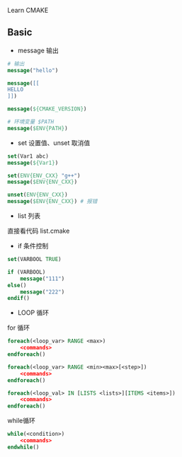 Learn CMAKE

## Basic

- message 输出
```cmake
# 输出
message("hello")

message([[
HELLO
]])

message(${CMAKE_VERSION})

# 环境变量 $PATH
message($ENV{PATH})
```
- set 设置值、unset 取消值

```cmake
set(Var1 abc)
message(${Var1})

set(ENV{ENV_CXX} "g++")
message($ENV{ENV_CXX})

unset(ENV{ENV_CXX})
message($ENV{ENV_CXX}) # 报错
```

- list 列表

直接看代码 list.cmake

- if 条件控制

```cmake
set(VARBOOL TRUE)

if (VARBOOL)
    message("111")
else()
    message("222")
endif()
```

- LOOP 循环

for 循环
```cmake
foreach(<loop_var> RANGE <max>)
    <commands>
endforeach()

foreach(<loop_var> RANGE <min><max>[<step>])
    <commands>
endforeach()

foreach(<loop_val> IN [LISTS <lists>][ITEMS <items>])
    <commands>
endforeach()
```

while循环

```cmake
while(<condition>)
    <commands>
endwhile()
```